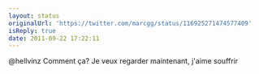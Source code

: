 ```yaml
---
layout: status
originalUrl: 'https://twitter.com/marcgg/status/116925271474577409'
isReply: true
date: 2011-09-22 17:22:11
---
```


@hellvinz Comment ça? Je veux regarder maintenant, j'aime souffrir
